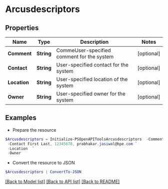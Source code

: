 # Arcusdescriptors
## Properties

Name | Type | Description | Notes
------------ | ------------- | ------------- | -------------
**Comment** | **String** | CommeUser-specified comment for the system | [optional] 
**Contact** | **String** | User-specified contact for the system | [optional] 
**Location** | **String** | User-specified location of the system | [optional] 
**Owner** | **String** | User-specified owner for the system | [optional] 

## Examples

- Prepare the resource
```powershell
$Arcusdescriptors = Initialize-PSOpenAPIToolsArcusdescriptors  -Comment  `
 -Contact First Last, 12345678, prabhakar.jasiwal@hpe.com `
 -Location  `
 -Owner 
```

- Convert the resource to JSON
```powershell
$Arcusdescriptors | ConvertTo-JSON
```

[[Back to Model list]](../README.md#documentation-for-models) [[Back to API list]](../README.md#documentation-for-api-endpoints) [[Back to README]](../README.md)

